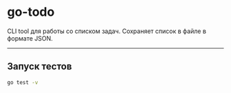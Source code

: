 # go-todo

CLI tool для работы со списком задач. Сохраняет список в файле в формате JSON.

----

## Запуск тестов

```bash
go test -v
```